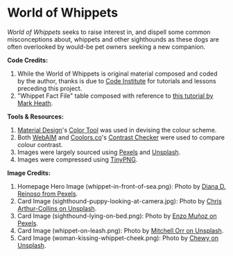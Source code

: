 # World of Whippets

*World of Whippets* seeks to raise interest in, and dispell some common misconceptions about, whippets and other sighthounds as these dogs are often overlooked by would-be pet owners seeking a new companion.

**Code Credits:**
1. While the World of Whippets is original material composed and coded by the author, thanks is due to [Code Institute](https://codeinstitute.net/ie/) for tutorials and lessons preceding this project.
2. "Whippet Fact File" table composed with reference to [this tutorial by Mark Heath](https://markheath.net/post/simple-tables-with-css-grid-layout).  

**Tools & Resources:**
1. [Material Design](https://material.io/)'s [Color Tool](https://material.io/resources/color/) was used in devising the colour scheme.
2. Both [WebAIM](https://webaim.org/) and [Coolors.co](https://coolors.co)'s [Contrast Checker](https://coolors.co/contrast-checker) were used to compare colour contrast.
2. Images were largely sourced using [Pexels](https://www.pexels.com/) and [Unsplash](https://unsplash.com/).
3. Images were compressed using [TinyPNG](https://tinypng.com/).

**Image Credits:**  
1. Homepage Hero Image (whippet-in-front-of-sea.png): Photo by [Diana D. Reinoso from Pexels](https://www.pexels.com/photo/black-and-white-short-coat-dog-73639).  
2. Card Image (sighthound-puppy-looking-at-camera.jpg): Photo by [Chris Arthur-Collins on Unsplash](https://unsplash.com/photos/SZ3rC3M8L0k).
3. Card Image (sighthound-lying-on-bed.png): Photo by [Enzo Muñoz on Pexels](https://www.pexels.com/photo/cute-dog-lying-on-bed-5493600/).
4. Card Image (whippet-on-leash.png): Photo by [Mitchell Orr on Unsplash](https://unsplash.com/photos/iEXaSu3U1po).
5. Card Image (woman-kissing-whippet-cheek.png): Photo by [Chewy on Unsplash](https://unsplash.com/photos/sdF1Zc6-OQw).